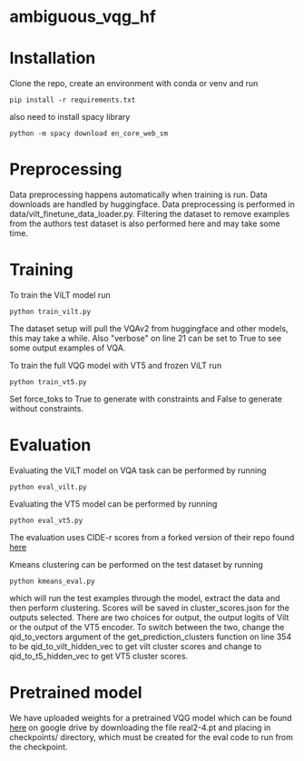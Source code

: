# ambiguous_vqg_hf

# Installation

Clone the repo, create an environment with conda or venv and run

```pip install -r requirements.txt```

also need to install spacy library

```python -m spacy download en_core_web_sm```

# Preprocessing

Data preprocessing happens automatically when training is run. Data downloads are handled by huggingface. Data preprocessing is performed in data/vilt_finetune_data_loader.py. Filtering the dataset to remove examples from the authors test dataset is also performed here and may take some time.

# Training

To train the ViLT model run 

```python train_vilt.py```

The dataset setup will pull the VQAv2 from huggingface and other models, this may take a while. Also "verbose" on line 21 can be set to True to see some output examples of VQA. 

To train the full VQG model with VT5 and frozen ViLT run

```python train_vt5.py```

Set force_toks to True to generate with constraints and False to generate without constraints.

# Evaluation

Evaluating the ViLT model on VQA task can be performed by running 

```python eval_vilt.py```

Evaluating the VT5 model can be performed by running 

```python eval_vt5.py```

The evaluation uses CIDE-r scores from a forked version of their repo found [here](https://github.com/vrama91/cider/tree/master)

Kmeans clustering can be performed on the test dataset by running

```python kmeans_eval.py```

which will run the test examples through the model, extract the data and then perform clustering. Scores will be saved in cluster_scores.json for the outputs selected. There are two choices for output, the output logits of Vilt or the output of the VT5 encoder. To switch between the two, change the qid_to_vectors argument of the get_prediction_clusters function  on line 354 to be qid_to_vilt_hidden_vec to get vilt cluster scores and change to qid_to_t5_hidden_vec to get VT5 cluster scores. 

# Pretrained model

We have uploaded weights for a pretrained VQG model which can be found [here](https://drive.google.com/file/d/1NWnVXvx12M4rAhU8MVhiLPurqkOKd_G8/view?usp=drive_link) on google drive by downloading the file real2-4.pt and placing in checkpoints/ directory, which must be created for the eval code to run from the checkpoint.
